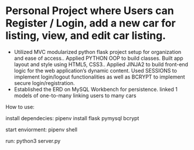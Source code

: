# Personal Project where Users can Register / Login, add a new car for listing, view, and edit car listing.

- Utilized MVC modularized python flask project setup for organization and ease of access.. Applied PYTHON OOP to build classes. Built app layout and style using HTML5, CSS3.. Applied JINJA2 to build front-end logic for the web application’s dynamic content. Used SESSIONS to implement login/logout functionalities as well as BCRYPT to implement secure login/registration.
- Established the ERD on MySQL Workbench for persistence. linked 1 models of one-to-many linking users to many cars


How to use:

install dependecies:
pipenv install flask pymysql bcrypt

start enviorment:
pipenv shell

run:
python3 server.py


